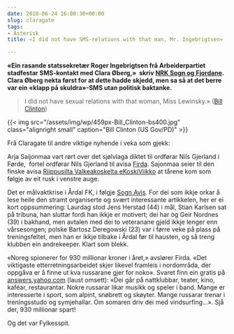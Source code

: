 ```yaml
---
date: 2010-06-24 16:00:30+00:00
slug: claragate
tags: 
- Asterisk
title: «I did not have SMS-relations with that man, Mr. Ingebrigtsen»

---
```


**«Ein rasande statssekretær Roger Ingebrigtsen frå Arbeiderpartiet stadfestar SMS-kontakt med Clara Øberg,»  skriv [NRK Sogn og Fjordane](http://nrk.no/nyheter/distrikt/nrk_sogn_og_fjordane/1.7182836).  Clara Øberg nekta først for at dette hadde skjedd, men sa så at det berre var ein «klapp på skuldra»-SMS utan politisk baktanke.**


<!--more-->


>I did not have sexual relations with that woman, Miss Lewinsky.» ([Bill Clinton](http://en.wikipedia.org/wiki/Lewinsky_scandal#Denial_and_subsequent_admission))

{{< img src="/assets/img/wp/459px-Bill_Clinton-bs400.jpg" class="alignright small" caption="Bill Clinton (US Gov/PD)" >}}

Frå Claragate til andre viktige nyhende i veka som gjekk:

Arja Saijonmaa vart rørt over det sjølvlaga diktet til  ordførar Nils Gjerland i Førde,  fortel ordførar Nils Gjerland til avisa [ Firda](http://www.firda.no/nyhende/article5167845.ece). Sajonmaa seier til den finske avisa [Riippusilta Valkeakoskelta eKoskiViikko](http://lt.webwombat.com/lt.php?7929) at tårene  kom som følgje av eit rusk i venstre auge.

Det er målvaktkrise i Årdal FK, i følgje [Sogn Avis](http://www.sognavis.no/lokal_sport/article5166878.ece). For dei som ikkje orkar å lese heile den stramt organiserte og svært interessante artikkelen, her er ei kort oppsummering: Laurdag stod Jens Herstad (44) i mål, Stian Karlsen sat på tribuna, han sluttar fordi han ikkje er motivert; dei har òg Geir Nordnes  (39) i bakhand, men avtalen med dei to veteranane gjeld ikkje lenger enn vårsesongen; polske Bartosz Deregowski (23) var i førre veke på plass på treningsfeltet, men han er ikkje tilbake i Årdal før til hausten, og så treng klubben ein andrekeeper. Klart som blekk.

«Noreg  spionerer for 930 millionar kroner i året,» avslører Firda. «Det  viktigaste etterretningsarbeidet skjer likevel framleis i  nordområda, der  oppgåva er å finne ut kva russarane gjer for noko». Svaret finn ein  gratis på [answers.yahoo.com](http://answers.yahoo.com/) (laust omsett): «Dei går på nattklubbar, teater, kino, kaféar,  restaurantar. Nokre russarar likar musikk og speler i band. Mange er  interesserte i sport, som alpint, snøbrett og skøyter. Mange russarar  trenar i treningsstudo og symjehallar. Om somaren driv dei med  vindsurfing...». Sjå der, 930 millionar spart!

Og det var Fylkesspit.
